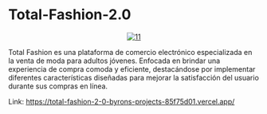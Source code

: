 # Total-Fashion-2.0

<div style="text-align: center;">
	<a href="https://imgbb.com/"><img src="https://i.ibb.co/5T8qQ1x/11.png" alt="11" border="0"></a>
</div>

Total Fashion es una plataforma de comercio electrónico especializada en la venta de moda para adultos jóvenes. Enfocada en brindar una experiencia de compra comoda y eficiente, destacándose por implementar diferentes características diseñadas para mejorar la satisfacción del usuario durante sus compras en línea.


Link: https://total-fashion-2-0-byrons-projects-85f75d01.vercel.app/ 
